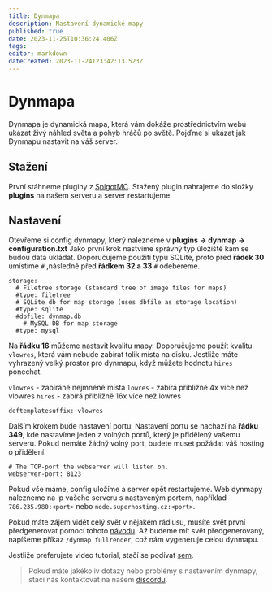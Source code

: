 ```yaml
---
title: Dynmapa
description: Nastavení dynamické mapy
published: true
date: 2023-11-25T10:36:24.406Z
tags: 
editor: markdown
dateCreated: 2023-11-24T23:42:13.523Z
---
```


# Dynmapa
Dynmapa je dynamická mapa, která vám dokáže prostřednictvím webu ukázat živý náhled světa a pohyb hráčů po světě. Pojďme si ukázat jak Dynmapu nastavit na váš server.


## Stažení
První stáhneme pluginy z [SpigotMC](https://www.spigotmc.org/resources/dynmap%C2%AE.274/).
Stažený plugin nahrajeme do složky **plugins** na našem serveru a server restartujeme.

## Nastavení
Otevřeme si config dynmapy, který nalezneme v **plugins -> dynmap -> configuration.txt**
Jako první krok nastvíme správný typ úložiště kam se budou data ukládat. Doporučujeme použití typu SQLite, proto před **řádek 30** umístíme `#` ,následně před **řádkem 32 a 33** `#` odebereme.

```
storage:
  # Filetree storage (standard tree of image files for maps)
  #type: filetree
  # SQLite db for map storage (uses dbfile as storage location)
  #type: sqlite
  #dbfile: dynmap.db
	# MySQL DB for map storage 
  #type: mysql
```

Na **řádku 16** můžeme nastavit kvalitu mapy. Doporučujeme použít kvalitu `vlowres`, která vám nebude zabírat tolik místa na disku. Jestliže máte vyhrazený velký prostor pro dynmapu, když můžete hodnotu `hires` ponechat.

`vlowres` - zabíráné nejmnéně místa
`lowres` - zabírá přibližně 4x více než vlowres
`hires` - zabírá přibližně 16x více než lowres

```
deftemplatesuffix: vlowres
```

Dalším krokem bude nastavení portu. Nastavení portu se nachazí na **řádku 349**, kde nastavíme jeden z volných portů, který je přidělený vašemu serveru. Pokud nemáte žádný volný port, budete muset požádat váš hosting o přidělení.

```
# The TCP-port the webserver will listen on.
webserver-port: 8123
```

Pokud vše máme, config uložíme a server opět restartujeme. Web dynmapy nalezneme na ip vašeho serveru s nastaveným portem, například `786.235.980:<port>` nebo `node.superhosting.cz:<port>`.

Pokud máte zájem vidět celý svět v nějakém rádiusu, musíte svět první předgenerovat pomocí tohoto [návodu](/cs/predgenerace-sveta). Až budeme mít svět předgenerovaný, napíšeme příkaz `/dynmap fullrender`, což nám vygeneruje celou dynmapu.

Jestliže preferujete video tutorial, stačí se podívat [sem](https://youtu.be/so-kKy1pI-Q).

> Pokud máte jakékoliv dotazy nebo problémy s nastavením dynmapy, stačí nás kontaktovat na našem [discordu](https://discord.minecraftnavody.eu/).



